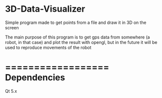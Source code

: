 3D-Data-Visualizer
==================

Simple program made to get points from a file and draw it in 3D on the screen

The main purpose of this program is to get gps data from somewhere (a robot, in that case) and plot the result with opengl, but in the future it will be used to reproduce movements of the robot

==================
Dependencies
==================

Qt 5.x
